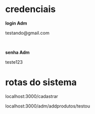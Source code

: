 <div>
<h1>credenciais</h1>
	<p><b>login Adm</b></p>
	<p>testando@gmail.com</p><br/>
	<p><b>senha Adm</b></p>
	<p>teste123</p>
</div>

<div>
<h1>rotas do sistema</h1>
	<p>localhost:3000/cadastrar</p>
	<p>localhost:3000/adm/addprodutos/testou</p>
</div>